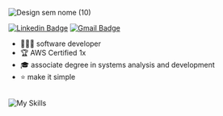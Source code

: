 
![Design sem nome (10)](https://github.com/user-attachments/assets/ca616f16-f00f-42fb-aa19-5bdc0c106a80)



[![Linkedin Badge](https://img.shields.io/badge/-LinkedIn-4e7cb2?style=flat-square&logo=Linkedin&logoColor=white&link=https://www.linkedin.com/in/giovana--siqueira/)](https://www.linkedin.com/in/giovana--siqueira/)
[![Gmail Badge](https://img.shields.io/badge/-Gmail-4e7cb2?style=flat-square&logo=Gmail&logoColor=white&link=mailto:siqueira.giiovana@gmail.com)](mailto:siqueira.giiovana@gmail.com)

- 👩🏻‍💻 software developer
- 🏆 AWS Certified 1x
- 🎓 associate degree in systems analysis and development
- ⭐ make it simple
##
![My Skills](https://skillicons.dev/icons?i=py,java,spring,js,react,angular,mysql,aws,docker,git)

